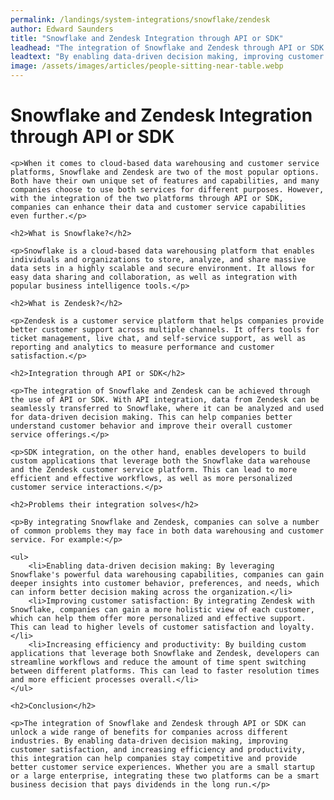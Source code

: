 ```yaml
---
permalink: /landings/system-integrations/snowflake/zendesk
author: Edward Saunders
title: "Snowflake and Zendesk Integration through API or SDK"
leadhead: "The integration of Snowflake and Zendesk through API or SDK can unlock a wide range of benefits for companies across different industries"
leadtext: "By enabling data-driven decision making, improving customer satisfaction, and increasing efficiency and productivity, this integration can help companies stay competitive and provide better customer service experiences. Whether you are a small startup or a large enterprise, integrating these two platforms can be a smart business decision that pays dividends in the long run."
image: /assets/images/articles/people-sitting-near-table.webp
---
```

<div class="arttext">
    <h1>Snowflake and Zendesk Integration through API or SDK</h1>

    <p>When it comes to cloud-based data warehousing and customer service platforms, Snowflake and Zendesk are two of the most popular options. Both have their own unique set of features and capabilities, and many companies choose to use both services for different purposes. However, with the integration of the two platforms through API or SDK, companies can enhance their data and customer service capabilities even further.</p>

    <h2>What is Snowflake?</h2>

    <p>Snowflake is a cloud-based data warehousing platform that enables individuals and organizations to store, analyze, and share massive data sets in a highly scalable and secure environment. It allows for easy data sharing and collaboration, as well as integration with popular business intelligence tools.</p>

    <h2>What is Zendesk?</h2>

    <p>Zendesk is a customer service platform that helps companies provide better customer support across multiple channels. It offers tools for ticket management, live chat, and self-service support, as well as reporting and analytics to measure performance and customer satisfaction.</p>

    <h2>Integration through API or SDK</h2>

    <p>The integration of Snowflake and Zendesk can be achieved through the use of API or SDK. With API integration, data from Zendesk can be seamlessly transferred to Snowflake, where it can be analyzed and used for data-driven decision making. This can help companies better understand customer behavior and improve their overall customer service offerings.</p>

    <p>SDK integration, on the other hand, enables developers to build custom applications that leverage both the Snowflake data warehouse and the Zendesk customer service platform. This can lead to more efficient and effective workflows, as well as more personalized customer service interactions.</p>

    <h2>Problems their integration solves</h2>

    <p>By integrating Snowflake and Zendesk, companies can solve a number of common problems they may face in both data warehousing and customer service. For example:</p>

    <ul>
        <li>Enabling data-driven decision making: By leveraging Snowflake's powerful data warehousing capabilities, companies can gain deeper insights into customer behavior, preferences, and needs, which can inform better decision making across the organization.</li>
        <li>Improving customer satisfaction: By integrating Zendesk with Snowflake, companies can gain a more holistic view of each customer, which can help them offer more personalized and effective support. This can lead to higher levels of customer satisfaction and loyalty.</li>
        <li>Increasing efficiency and productivity: By building custom applications that leverage both Snowflake and Zendesk, developers can streamline workflows and reduce the amount of time spent switching between different platforms. This can lead to faster resolution times and more efficient processes overall.</li>
    </ul>

    <h2>Conclusion</h2>

    <p>The integration of Snowflake and Zendesk through API or SDK can unlock a wide range of benefits for companies across different industries. By enabling data-driven decision making, improving customer satisfaction, and increasing efficiency and productivity, this integration can help companies stay competitive and provide better customer service experiences. Whether you are a small startup or a large enterprise, integrating these two platforms can be a smart business decision that pays dividends in the long run.</p>

</div>